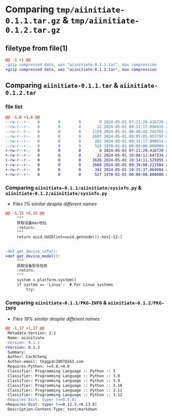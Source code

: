 # Comparing `tmp/aiinitiate-0.1.1.tar.gz` & `tmp/aiinitiate-0.1.2.tar.gz`

## filetype from file(1)

```diff
@@ -1 +1 @@
-gzip compressed data, was "aiinitiate-0.1.1.tar", max compression
+gzip compressed data, was "aiinitiate-0.1.2.tar", max compression
```

## Comparing `aiinitiate-0.1.1.tar` & `aiinitiate-0.1.2.tar`

### file list

```diff
@@ -1,6 +1,6 @@
--rw-r--r--   0        0        0        0 2024-05-01 07:21:29.416720 aiinitiate-0.1.1/README.md
--rw-r--r--   0        0        0       22 2024-05-01 09:31:17.094915 aiinitiate-0.1.1/aiinitiate/__init__.py
--rw-r--r--   0        0        0     1159 2024-05-01 08:48:43.743703 aiinitiate-0.1.1/aiinitiate/cli.py
--rw-r--r--   0        0        0     2607 2024-05-01 08:05:05.053797 aiinitiate-0.1.1/aiinitiate/sysinfo.py
--rw-r--r--   0        0        0      282 2024-05-01 09:31:17.098914 aiinitiate-0.1.1/pyproject.toml
--rw-r--r--   0        0        0      518 1970-01-01 00:00:00.000000 aiinitiate-0.1.1/PKG-INFO
+-rw-r--r--   0        0        0        0 2024-05-01 07:21:29.416720 aiinitiate-0.1.2/README.md
+-rw-r--r--   0        0        0       22 2024-05-01 10:06:12.647334 aiinitiate-0.1.2/aiinitiate/__init__.py
+-rw-r--r--   0        0        0     3636 2024-05-01 10:14:11.525955 aiinitiate-0.1.2/aiinitiate/cli.py
+-rw-r--r--   0        0        0     2608 2024-05-01 09:39:08.221584 aiinitiate-0.1.2/aiinitiate/sysinfo.py
+-rw-r--r--   0        0        0      342 2024-05-01 10:15:37.064994 aiinitiate-0.1.2/pyproject.toml
+-rw-r--r--   0        0        0      527 1970-01-01 00:00:00.000000 aiinitiate-0.1.2/PKG-INFO
```

### Comparing `aiinitiate-0.1.1/aiinitiate/sysinfo.py` & `aiinitiate-0.1.2/aiinitiate/sysinfo.py`

 * *Files 1% similar despite different names*

```diff
@@ -5,15 +5,15 @@
     """
     获取设备mac地址
     :return:
     """
     return uuid.UUID(int=uuid.getnode()).hex[-12:]
 
 
-def get_device_info():
+def get_device_model():
     """
     获取设备型号信息
     :return:
     """
     system = platform.system()
     if system == 'Linux':  # For Linux systems
         try:
```

### Comparing `aiinitiate-0.1.1/PKG-INFO` & `aiinitiate-0.1.2/PKG-INFO`

 * *Files 19% similar despite different names*

```diff
@@ -1,17 +1,17 @@
 Metadata-Version: 2.1
 Name: aiinitiate
-Version: 0.1.1
+Version: 0.1.2
 Summary: 
 Author: CachCheng
 Author-email: tkggpdc2007@163.com
 Requires-Python: >=3.8,<4.0
 Classifier: Programming Language :: Python :: 3
 Classifier: Programming Language :: Python :: 3.8
 Classifier: Programming Language :: Python :: 3.9
 Classifier: Programming Language :: Python :: 3.10
 Classifier: Programming Language :: Python :: 3.11
 Classifier: Programming Language :: Python :: 3.12
-Requires-Dist: typer (==0.9.4)
+Requires-Dist: typer (>=0.12.3,<0.13.0)
 Description-Content-Type: text/markdown
```

